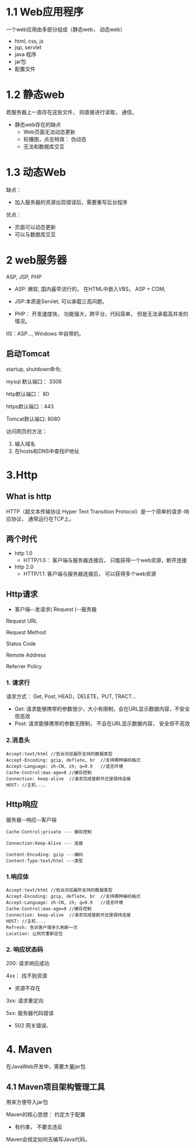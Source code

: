 # 1.1 Web应用程序

一个web应用由多部分组成（静态web， 动态web）

* html, css, js
* jsp, servlet
* java 程序
* jar包
* 配置文件

# 1.2 静态web

若服务器上一直存在这些文件， 则直接进行读取， 通信。

* 静态web存在的缺点
  * Web页面无法动态更新
  * 轮播图，点击特效： 伪动态
  * 无法和数据库交互

# 1.3 动态Web

缺点：

* 加入服务器的资源出现错误后，需要重写后台程序

优点：

* 页面可以动态更新
* 可以与数据库交互

# 2  web服务器

ASP, JSP, PHP

* ASP: 微软, 国内最早流行的， 在HTML中嵌入VBS， ASP + COM;

* JSP:本质是Servlet, 可以承载三高问题。
* PHP： 开发速度快， 功能强大，跨平台，代码简单， 但是无法承载高并发的情况。 

 

IIS：ASP..., Windows 中自带的。

## 启动Tomcat

startup, shutdown命令;

mysql 默认端口： 3306

http默认端口： 80

https默认端口：443

Tomcat默认端口: 8080

访问网页的方法：

1. 输入域名
2. 在hosts和DNS中查找IP地址

# 3.Http

## What is http

HTTP（超文本传输协议 Hyper Text Transition Protocol）是一个简单的请求-响应协议， 通常运行在TCP上。

## 两个时代

* http 1.0
  * HTTP/1.0： 客户端与服务器连接后， 只能获得一个web资源，断开连接
* http 2.0
  * HTTP/1.1:  客户端与服务器连接后， 可以获得多个web资源

## Http请求

* 客户端--发请求( Request )--服务器

Request URL

Request Method

Status Code

Remote Address

Referrer Policy



### 1. 请求行

请求方式： Get, Post, HEAD，DELETE，PUT, TRACT...

* Get: 请求能够携带的参数很少，大小有限制，会在URL显示数据内容，不安全但高效
* Post: 请求能够携带的参数无限制， 不会在URL显示数据内容， 安全但不高效

### 2.消息头

```
Accept:text/html //告诉浏览器所支持的数据类型
Accept-Encoding: gzip, deflate, br	//支持哪种编码格式
Accept-Language: zh-CN, zh; q=0.9	//语言环境
Cache-Control:max-age=0	//缓存控制
Connection: keep-alive	//请求完成是断开还是保持连接
HOST: //主机....
```



## Http响应



服务器--响应--客户端

```
Cache-Control:private --- 缓存控制

Connection:Keep-Alive --- 连接

Content-Encoding: gzip ---编码
Content-Type:text/html ---类型
```

### 1.响应体

```
Accept:text/html //告诉浏览器所支持的数据类型
Accept-Encoding: gzip, deflate, br	//支持哪种编码格式
Accept-Language: zh-CN, zh; q=0.9	//语言环境
Cache-Control:max-age=0	//缓存控制
Connection: keep-alive	//请求完成是断开还是保持连接
HOST: //主机....
Refresh: 告诉客户端多久刷新一次
Location: 让网页重新定位
```

### 2. 响应状态码

200: 请求响应成功

4xx： 找不到资源

* 资源不存在

3xx: 请求重定向

5xx: 服务器代码错误

* 502 网关错误、

# 4. Maven

在JavaWeb开发中，需要大量jar包

## 4.1 Maven项目架构管理工具

用来方便导入jar包

Maven的核心思想： 约定大于配置

* 有约束， 不要去违反

Maven会规定如何去编写Java代码，
